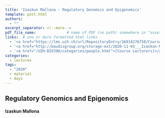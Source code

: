 ```yaml
---
title: 'Izaskun Mallona - Regulatory Genomics and Epigenomics'
template: post.html
authors:
  - ""
excerpt_separator: <!--more-->
pdf_file_name: 				# name of PDF (no path) somewhere in "assets"; auto-linked
links:  # one or more formatted html links
  - '<a href="https://lms.uzh.ch/url/RepositoryEntry/16814276758/CourseNode/85421310449426/path%3D~~2020%2D11%5F03%5F%5F%5FIzaskun%2DMallona%5F%5FRegulatory%2DGenomics%5F%5FUZH%2DBIO390%2DHS20%2Dlecture%2D08%2Epdf/0">[2020 Lecture Slides]</a> (in OLAT)'
  - '<a href="http://baudisgroup.org/storage-ext/2020-11-03___Izaskun-Mallona__Regulatory-Genomics-and-Epigenomics__UZH-BIO390-HS20-lecture-08-recording.mov">[lecture recording]</a> (221MB .mov)'
  - '<a href="/UZH-BIO390/categories/people.html">[Course Lecturers]</a>'
categories:
  - lectures
tags:
  - "2020"
  - material
  - days
---
```


## Regulatory Genomics and Epigenomics
#### Izaskun Mallona

<!--more-->
